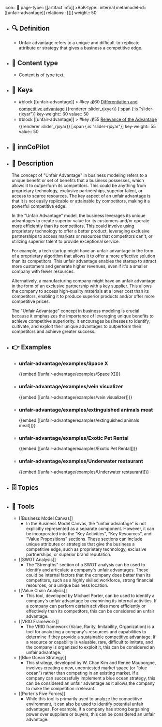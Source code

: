 icon:: 🧿
page-type:: [[artifact info]]
xBoK-type:: internal
metamodel-id:: [[unfair-advantage]]
relations:: [[]]
weight:: 50

- ## 🔍 Definition
  - Unfair advantage refers to a unique and difficult-to-replicate attribute or strategy that gives a business a competitive edge.
- ## 📰 Content type 
  - Content is of type text.
  
- ## 🔑 Keys
  - #block [[unfair-advantage]] > #key 💰60 [Differentiation and competitive advantage](https://go.plastilinn.com/#/page/unfair-advantage%2FDifferentiation%20and%20competitive%20advantage) {{renderer :slider_rjxyar}} [:span {:is "slider-rjxyar"}] 
    key-weight:: 60
    value:: 50
  - #block [[unfair-advantage]] > #key 💰55 [Relevance of the Advantage](https://go.plastilinn.com/#/page/unfair-advantage%2FRelevance%20of%20the%20Advantage) {{renderer :slider_rjxyar}} [:span {:is "slider-rjxyar"}] 
    key-weight:: 55
    value:: 50
- ## 🤖 innCoPilot
  
- ## 📖 Description
  The concept of "Unfair Advantage" in business modeling refers to a unique benefit or set of benefits that a business possesses, which allows it to outperform its competitors. This could be anything from proprietary technology, exclusive partnerships, superior talent, or access to scarce resources. The key aspect of an unfair advantage is that it is not easily replicable or attainable by competitors, making it a powerful competitive edge.
  
  In the "Unfair Advantage" model, the business leverages its unique advantages to create superior value for its customers and/or operate more efficiently than its competitors. This could involve using proprietary technology to offer a better product, leveraging exclusive partnerships to access markets or resources that competitors can't, or utilizing superior talent to provide exceptional service.
  
  For example, a tech startup might have an unfair advantage in the form of a proprietary algorithm that allows it to offer a more effective solution than its competitors. This unfair advantage enables the startup to attract more customers and generate higher revenues, even if it's a smaller company with fewer resources.
  
  Alternatively, a manufacturing company might have an unfair advantage in the form of an exclusive partnership with a key supplier. This allows the company to access high-quality materials at a lower cost than its competitors, enabling it to produce superior products and/or offer more competitive prices.
  
  The "Unfair Advantage" concept in business modeling is crucial because it emphasizes the importance of leveraging unique benefits to achieve competitive superiority. It encourages businesses to identify, cultivate, and exploit their unique advantages to outperform their competitors and achieve greater success.
- ## 👉 Examples
  - ### unfair-advantage/examples/Space X
    {{embed [[unfair-advantage/examples/Space X]]}}
  - ### unfair-advantage/examples/vein visualizer
    {{embed [[unfair-advantage/examples/vein visualizer]]}}
  - ### unfair-advantage/examples/extinguished animals meat
    {{embed [[unfair-advantage/examples/extinguished animals meat]]}}
  - ### unfair-advantage/examples/Exotic Pet Rental
    {{embed [[unfair-advantage/examples/Exotic Pet Rental]]}}
  - ### unfair-advantage/examples/Underwater restaurant
    {{embed [[unfair-advantage/examples/Underwater restaurant]]}}
  
- ## 🗄️ Topics
  
- ## 🧰 Tools
  - [[Business Model Canvas]]
    - In the Business Model Canvas, the "unfair advantage" is not explicitly represented as a separate component. However, it can be incorporated into the "Key Activities", "Key Resources", and "Value Propositions" sections. These sections can include unique attributes or strategies that give the business a competitive edge, such as proprietary technology, exclusive partnerships, or superior brand reputation.
  - [[SWOT Analysis]]
    - The "Strengths" section of a SWOT analysis can be used to identify and articulate a company's unfair advantages. These could be internal factors that the company does better than its competitors, such as a highly skilled workforce, strong financial resources, or a unique business location.
  - [[Value Chain Analysis]]
    - This tool, developed by Michael Porter, can be used to identify a company's unfair advantage by examining its internal activities. If a company can perform certain activities more efficiently or effectively than its competitors, this can be considered an unfair advantage.
  - [[VRIO Framework]]
    - The VRIO framework (Value, Rarity, Imitability, Organization) is a tool for analyzing a company's resources and capabilities to determine if they provide a sustainable competitive advantage. If a resource or capability is valuable, rare, difficult to imitate, and the company is organized to exploit it, this can be considered an unfair advantage.
  - [[Blue Ocean Strategy]]
    - This strategy, developed by W. Chan Kim and Renée Mauborgne, involves creating a new, uncontested market space (or "blue ocean") rather than competing in an existing market. If a company can successfully implement a blue ocean strategy, this can be considered an unfair advantage as it allows the company to make the competition irrelevant.
  - [[Porter's Five Forces]]
    - While this tool is primarily used to analyze the competitive environment, it can also be used to identify potential unfair advantages. For example, if a company has strong bargaining power over suppliers or buyers, this can be considered an unfair advantage.
